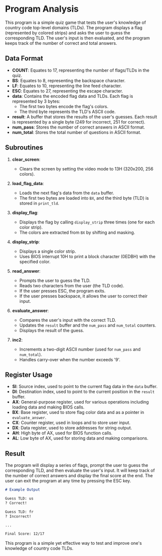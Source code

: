 # Program Analysis

This program is a simple quiz game that tests the user's knowledge of country code top-level domains (TLDs). The program displays a flag (represented by colored strips) and asks the user to guess the corresponding TLD. The user's input is then evaluated, and the program keeps track of the number of correct and total answers.

## Data Format

- **COUNT**: Equates to 17, representing the number of flags/TLDs in the quiz.
- **BS**: Equates to 8, representing the backspace character.
- **LF**: Equates to 10, representing the line feed character.
- **ESC**: Equates to 27, representing the escape character.
- **data**: Contains the encoded flag data and TLDs. Each flag is represented by 3 bytes:
  - The first two bytes encode the flag's colors.
  - The third byte represents the TLD's ASCII code.
- **result**: A buffer that stores the results of the user's guesses. Each result is represented by a single byte (249 for incorrect, 251 for correct).
- **num_pass**: Stores the number of correct answers in ASCII format.
- **num_total**: Stores the total number of questions in ASCII format.

## Subroutines

1. **clear_screen**:
   - Clears the screen by setting the video mode to 13H (320x200, 256 colors).

2. **load_flag_data**:
   - Loads the next flag's data from the `data` buffer.
   - The first two bytes are loaded into `BX`, and the third byte (TLD) is stored in `print_tld`.

3. **display_flag**:
   - Displays the flag by calling `display_strip` three times (one for each color strip).
   - The colors are extracted from `BX` by shifting and masking.

4. **display_strip**:
   - Displays a single color strip.
   - Uses BIOS interrupt 10H to print a block character (0EDBH) with the specified color.

5. **read_answer**:
   - Prompts the user to guess the TLD.
   - Reads two characters from the user (the TLD code).
   - If the user presses ESC, the program exits.
   - If the user presses backspace, it allows the user to correct their input.

6. **evaluate_answer**:
   - Compares the user's input with the correct TLD.
   - Updates the `result` buffer and the `num_pass` and `num_total` counters.
   - Displays the result of the guess.

7. **inc2**:
   - Increments a two-digit ASCII number (used for `num_pass` and `num_total`).
   - Handles carry-over when the number exceeds '9'.

## Register Usage

- **SI**: Source index, used to point to the current flag data in the `data` buffer.
- **DI**: Destination index, used to point to the current position in the `result` buffer.
- **AX**: General-purpose register, used for various operations including loading data and making BIOS calls.
- **BX**: Base register, used to store flag color data and as a pointer in `evaluate_answer`.
- **CX**: Counter register, used in loops and to store user input.
- **DX**: Data register, used to store addresses for string output.
- **AH**: High byte of AX, used for BIOS function calls.
- **AL**: Low byte of AX, used for storing data and making comparisons.

## Result

The program will display a series of flags, prompt the user to guess the corresponding TLD, and then evaluate the user's input. It will keep track of the number of correct answers and display the final score at the end. The user can exit the program at any time by pressing the ESC key.

```markdown
# Example Output

Guess TLD: us
? Correct!

Guess TLD: fr
? Incorrect!

...

Final Score: 12/17
```

This program is a simple yet effective way to test and improve one's knowledge of country code TLDs.
